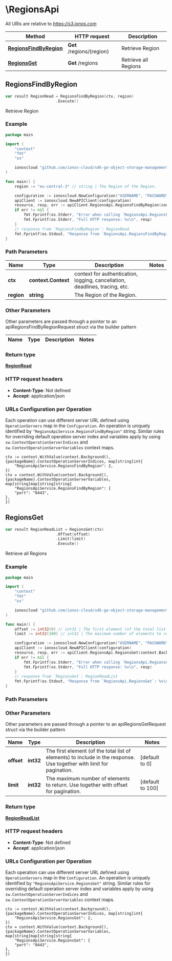 # \RegionsApi

All URIs are relative to *https://s3.ionos.com*

|Method | HTTP request | Description|
|------------- | ------------- | -------------|
|[**RegionsFindByRegion**](RegionsApi.md#RegionsFindByRegion) | **Get** /regions/{region} | Retrieve Region|
|[**RegionsGet**](RegionsApi.md#RegionsGet) | **Get** /regions | Retrieve all Regions|



## RegionsFindByRegion

```go
var result RegionRead = RegionsFindByRegion(ctx, region)
                      .Execute()
```

Retrieve Region



### Example

```go
package main

import (
    "context"
    "fmt"
    "os"

    ionoscloud "github.com/ionos-cloud/sdk-go-object-storage-management"
)

func main() {
    region := "eu-central-3" // string | The Region of the Region.

    configuration := ionoscloud.NewConfiguration("USERNAME", "PASSWORD", "TOKEN", "HOST_URL")
    apiClient := ionoscloud.NewAPIClient(configuration)
    resource, resp, err := apiClient.RegionsApi.RegionsFindByRegion(context.Background(), region).Execute()
    if err != nil {
        fmt.Fprintf(os.Stderr, "Error when calling `RegionsApi.RegionsFindByRegion``: %v\n", err)
        fmt.Fprintf(os.Stderr, "Full HTTP response: %v\n", resp)
    }
    // response from `RegionsFindByRegion`: RegionRead
    fmt.Fprintf(os.Stdout, "Response from `RegionsApi.RegionsFindByRegion`: %v\n", resource)
}
```

### Path Parameters


|Name | Type | Description  | Notes|
|------------- | ------------- | ------------- | -------------|
|**ctx** | **context.Context** | context for authentication, logging, cancellation, deadlines, tracing, etc.|
|**region** | **string** | The Region of the Region. | |

### Other Parameters

Other parameters are passed through a pointer to an apiRegionsFindByRegionRequest struct via the builder pattern


|Name | Type | Description  | Notes|
|------------- | ------------- | ------------- | -------------|

### Return type

[**RegionRead**](../models/RegionRead.md)

### HTTP request headers

- **Content-Type**: Not defined
- **Accept**: application/json


### URLs Configuration per Operation
Each operation can use different server URL defined using `OperationServers` map in the `Configuration`.
An operation is uniquely identified by `"RegionsApiService.RegionsFindByRegion"` string.
Similar rules for overriding default operation server index and variables apply by using `sw.ContextOperationServerIndices` and `sw.ContextOperationServerVariables` context maps.

```golang
ctx := context.WithValue(context.Background(), {packageName}.ContextOperationServerIndices, map[string]int{
    "RegionsApiService.RegionsFindByRegion": 2,
})
ctx = context.WithValue(context.Background(), {packageName}.ContextOperationServerVariables, map[string]map[string]string{
    "RegionsApiService.RegionsFindByRegion": {
    "port": "8443",
},
})
```


## RegionsGet

```go
var result RegionReadList = RegionsGet(ctx)
                      .Offset(offset)
                      .Limit(limit)
                      .Execute()
```

Retrieve all Regions



### Example

```go
package main

import (
    "context"
    "fmt"
    "os"

    ionoscloud "github.com/ionos-cloud/sdk-go-object-storage-management"
)

func main() {
    offset := int32(0) // int32 | The first element (of the total list of elements) to include in the response. Use together with limit for pagination. (optional) (default to 0)
    limit := int32(100) // int32 | The maximum number of elements to return. Use together with offset for pagination. (optional) (default to 100)

    configuration := ionoscloud.NewConfiguration("USERNAME", "PASSWORD", "TOKEN", "HOST_URL")
    apiClient := ionoscloud.NewAPIClient(configuration)
    resource, resp, err := apiClient.RegionsApi.RegionsGet(context.Background()).Offset(offset).Limit(limit).Execute()
    if err != nil {
        fmt.Fprintf(os.Stderr, "Error when calling `RegionsApi.RegionsGet``: %v\n", err)
        fmt.Fprintf(os.Stderr, "Full HTTP response: %v\n", resp)
    }
    // response from `RegionsGet`: RegionReadList
    fmt.Fprintf(os.Stdout, "Response from `RegionsApi.RegionsGet`: %v\n", resource)
}
```

### Path Parameters



### Other Parameters

Other parameters are passed through a pointer to an apiRegionsGetRequest struct via the builder pattern


|Name | Type | Description  | Notes|
|------------- | ------------- | ------------- | -------------|
| **offset** | **int32** | The first element (of the total list of elements) to include in the response. Use together with limit for pagination. | [default to 0]|
| **limit** | **int32** | The maximum number of elements to return. Use together with offset for pagination. | [default to 100]|

### Return type

[**RegionReadList**](../models/RegionReadList.md)

### HTTP request headers

- **Content-Type**: Not defined
- **Accept**: application/json


### URLs Configuration per Operation
Each operation can use different server URL defined using `OperationServers` map in the `Configuration`.
An operation is uniquely identified by `"RegionsApiService.RegionsGet"` string.
Similar rules for overriding default operation server index and variables apply by using `sw.ContextOperationServerIndices` and `sw.ContextOperationServerVariables` context maps.

```golang
ctx := context.WithValue(context.Background(), {packageName}.ContextOperationServerIndices, map[string]int{
    "RegionsApiService.RegionsGet": 2,
})
ctx = context.WithValue(context.Background(), {packageName}.ContextOperationServerVariables, map[string]map[string]string{
    "RegionsApiService.RegionsGet": {
    "port": "8443",
},
})
```

